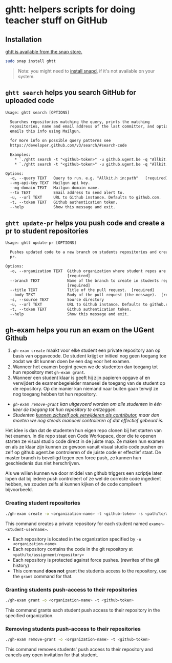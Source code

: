 # ghtt: helpers scripts for doing teacher stuff on GitHub

## Installation

[ghtt is available from the snap store.](https://snapcraft.io/ghtt)

```bash
sudo snap install ghtt
```

> Note: you might need to [install snapd](https://snapcraft.io/docs/installing-snapd), if it's not available on your system.

## `ghtt search` helps you search GitHub for uploaded code

```txt
Usage: ghtt search [OPTIONS]

  Searches repositories matching the query, prints the matching
  repositories, name and email address of the last committer, and optionally
  emails this info using Mailgun.

  for more info on possible query patterns see
  https://developer.github.com/v3/search/#search-code

  Examples:
    * `./ghtt search -t "<github-token>" -u github.ugent.be -q "Allkit.h in:path"`
    * `./ghtt search -t "<github-token>" -u github.ugent.be -q "Allkit.h in:path" --mg-api-key <mailgun-api-key> --mg-domain <mailgun-url> --to <email-address>`

Options:
  -q, --query TEXT   Query to run. e.g. "Allkit.h in:path"   [required]
  --mg-api-key TEXT  Mailgun api key.
  --mg-domain TEXT   Mailgun domain name.
  --to TEXT          Email address to send alert to.
  -u, --url TEXT     URL to Github instance. Defaults to github.com.
  -t, --token TEXT   Github authentication token.
  --help             Show this message and exit.
```

## `ghtt update-pr` helps you push code and create a pr to student repositories

```txt
Usage: ghtt update-pr [OPTIONS]

  Pushes updated code to a new branch on students repositories and creates a
  pr.

Options:
  -o, --organization TEXT  Github organization where student repos are located
                           [required]
  --branch TEXT            Name of the branch to create in students repos
                           [required]
  --title TEXT             Title of the pull request.  [required]
  --body TEXT              Body of the pull request (the message).  [required]
  -s, --source TEXT        Source directory
  -u, --url TEXT           URL to Github instance. Defaults to github.com.
  -t, --token TEXT         Github authentication token.
  --help                   Show this message and exit.
```

## gh-exam helps you run an exam on the UGent Github

1. `gh-exam create` maakt voor elke student een private repository aan op basis van opgavecode. De student krijgt er initieel nog geen toegang toe zodat we dit kunnen doen bv een dag voor het examen.
2. Wanneer het examen begint geven we de studenten dan toegang tot hun repository met `gh-exam grant`.
3. Wanneer een student klaar is geeft hij zijn papieren opgave af en verwijdert de examenbegeleider manueel de toegang van de student op de repository. Op die manier kan niemand naar buiten gaan terwijl ze nog toegang hebben tot hun repository.

* *`gh-exam remove-grant` kan uitgevoerd worden om alle studenten in één keer de toegang tot hun repository te ontzeggen.*
* *Studenten [kunnen zichzelf ook verwijderen als contributor](https://help.github.com/articles/removing-yourself-from-a-collaborator-s-repository/), maar dan moeten we nog steeds manueel controleren of dat effectief gebeurd is.*

Het idee is dan dat de studenten hun eigen repo clonen bij het starten van het examen. In die repo staat een Code Workspace, door die te openen starten ze visual studio code direct in de juiste map. Ze maken hun examen en als ze klaar zijn kunnen ze gewoon vanuit visual studio code pushen en zelf op github.ugent.be controleren of de juiste code er effectief staat. De master branch is beveiligd tegen een force push, ze kunnen hun geschiedenis dus niet herschrijven.

Als we willen kunnen we door middel van github triggers een scriptje laten lopen dat bij iedere push controleert of ze wel de correcte code ingedient hebben, we zouden zelfs al kunnen kijken of de code compileert bijvoorbeeld.

### Creating student repositories

```bash
./gh-exam create -o <organization-name> -t <github-token> -s <path/to/assignment/repository>
```

This command creates a private repository for each student named `examen-<student-username>`.

* Each repository is located in the organization specified by `-o <organization-name>`
* Each repository contains the code in the git repository at `<path/to/assignment/repository>`
* Each repository is protected against force pushes. (rewrites of the git history)
* This command **does not** grant the students access to the repository, use the `grant` command for that.

### Granting students push-access to their repositories

```bash
./gh-exam grant -o <organization-name> -t <github-token>
```

This command grants each student push access to their repository in the specified organization.

### Removing students push-access to their repositories

```bash
./gh-exam remove-grant -o <organization-name> -t <github-token>
```

This command removes students' push access to their repository and cancels any open invitation for that student.
